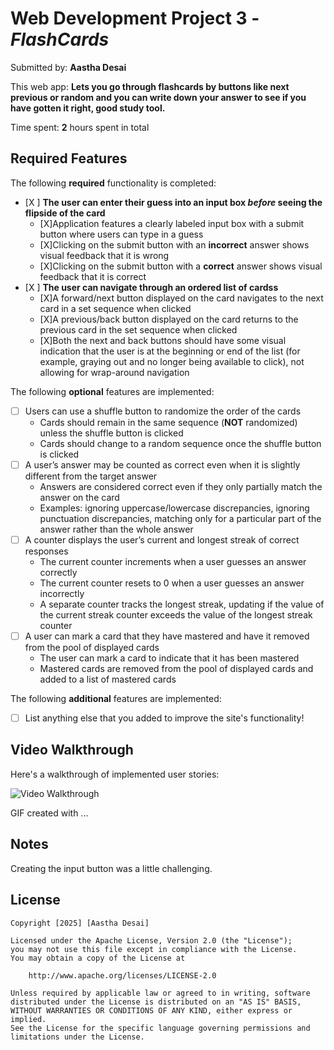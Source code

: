 # Web Development Project 3 - *FlashCards*

Submitted by: **Aastha Desai**

This web app: **Lets you go through flashcards by buttons like next previous or random and you can write down your answer to see if you have gotten it right, good study tool.**

Time spent: **2** hours spent in total

## Required Features

The following **required** functionality is completed:

- [X ] **The user can enter their guess into an input box *before* seeing the flipside of the card**
  - [X]Application features a clearly labeled input box with a submit button where users can type in a guess
  - [X]Clicking on the submit button with an **incorrect** answer shows visual feedback that it is wrong 
  -  [X]Clicking on the submit button with a **correct** answer shows visual feedback that it is correct
- [X ] **The user can navigate through an ordered list of cardss**
  - [X]A forward/next button displayed on the card navigates to the next card in a set sequence when clicked
  - [X]A previous/back button displayed on the card returns to the previous card in the set sequence when clicked
  - [X]Both the next and back buttons should have some visual indication that the user is at the beginning or end of the list (for example, graying out and no longer being available to click), not allowing for wrap-around navigation

The following **optional** features are implemented:


- [ ] Users can use a shuffle button to randomize the order of the cards
  - Cards should remain in the same sequence (**NOT** randomized) unless the shuffle button is clicked 
  - Cards should change to a random sequence once the shuffle button is clicked
- [ ] A user’s answer may be counted as correct even when it is slightly different from the target answer
  - Answers are considered correct even if they only partially match the answer on the card 
  - Examples: ignoring uppercase/lowercase discrepancies, ignoring punctuation discrepancies, matching only for a particular part of the answer rather than the whole answer
- [ ] A counter displays the user’s current and longest streak of correct responses
  - The current counter increments when a user guesses an answer correctly
  - The current counter resets to 0 when a user guesses an answer incorrectly
  - A separate counter tracks the longest streak, updating if the value of the current streak counter exceeds the value of the longest streak counter 
- [ ] A user can mark a card that they have mastered and have it removed from the pool of displayed cards
  - The user can mark a card to indicate that it has been mastered
  - Mastered cards are removed from the pool of displayed cards and added to a list of mastered cards


The following **additional** features are implemented:

* [ ] List anything else that you added to improve the site's functionality!

## Video Walkthrough

Here's a walkthrough of implemented user stories:

<img src='https://i.imgur.com/CVBn7XM.gif' title='Video Walkthrough' width='' alt='Video Walkthrough' />

<!-- Replace this with whatever GIF tool you used! -->
GIF created with ...  
<!-- Recommended tools:
[Kap](https://getkap.co/) for macOS
[ScreenToGif](https://www.screentogif.com/) for Windows
[peek](https://github.com/phw/peek) for Linux. -->

## Notes

Creating the input button was a little challenging.

## License

    Copyright [2025] [Aastha Desai]

    Licensed under the Apache License, Version 2.0 (the "License");
    you may not use this file except in compliance with the License.
    You may obtain a copy of the License at

        http://www.apache.org/licenses/LICENSE-2.0

    Unless required by applicable law or agreed to in writing, software
    distributed under the License is distributed on an "AS IS" BASIS,
    WITHOUT WARRANTIES OR CONDITIONS OF ANY KIND, either express or implied.
    See the License for the specific language governing permissions and
    limitations under the License.